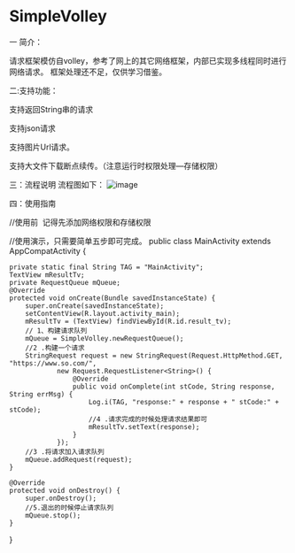 # SimpleVolley

一 简介：

请求框架模仿自volley，参考了网上的其它网络框架，内部已实现多线程同时进行网络请求。
框架处理还不足，仅供学习借鉴。

二:支持功能：

支持返回String串的请求

支持json请求

支持图片Url请求。

支持大文件下载断点续传。（注意运行时权限处理—存储权限）

三：流程说明
流程图如下：
![image](https://github.com/dpxiaolong/SimpleVolley/blob/master/flow.png)

四：使用指南

//使用前  记得先添加网络权限和存储权限
<uses-permission android:name="android.permission.INTERNET"></uses-permission>
<uses-permission android:name="android.permission.WRITE_EXTERNAL_STORAGE"></uses-permission>
<uses-permission-sdk-23 android:name="android.permission.WRITE_EXTERNAL_STORAGE"></uses-permission-sdk-23>

//使用演示，只需要简单五步即可完成。
public class MainActivity extends AppCompatActivity {

    private static final String TAG = "MainActivity";
    TextView mResultTv;
    private RequestQueue mQueue;
    @Override
    protected void onCreate(Bundle savedInstanceState) {
        super.onCreate(savedInstanceState);
        setContentView(R.layout.activity_main);
        mResultTv = (TextView) findViewById(R.id.result_tv);
        // 1、构建请求队列
        mQueue = SimpleVolley.newRequestQueue();
        //2 .构建一个请求
        StringRequest request = new StringRequest(Request.HttpMethod.GET, "https://www.so.com/",
                new Request.RequestListener<String>() {
                    @Override
                    public void onComplete(int stCode, String response, String errMsg) {
                        Log.i(TAG, "response:" + response + " stCode:" + stCode);
                        //4 .请求完成的时候处理请求结果即可
                        mResultTv.setText(response);
                    }
                });
        //3 .将请求加入请求队列
        mQueue.addRequest(request);
    }

    @Override
    protected void onDestroy() {
        super.onDestroy();
        //5.退出的时候停止请求队列
        mQueue.stop();
    }
}

       

